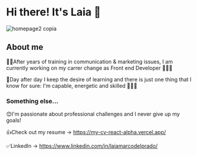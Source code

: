 # Hi there! It's Laia 👋
![homepage2 copia](https://user-images.githubusercontent.com/92211599/159167383-2ebb27fd-e514-4b10-ab5d-158c8083e1fb.png)

## About me

💪🏼After years of training in communication & marketing issues, 
I am currently working on my carrer change as Front end Developer 👩🏻‍💻

🚀Day after day I keep the desire of learning and there is just one thing that I know for sure: 
I'm capable, energetic and skilled 🧑🏼‍🚀

### Something else...

😊I'm passionate about professional challenges and I never give up my goals!

👍Check out my resume →  https://my-cv-react-alpha.vercel.app/

✅LinkedIn → https://www.linkedin.com/in/laiamarcodelprado/
